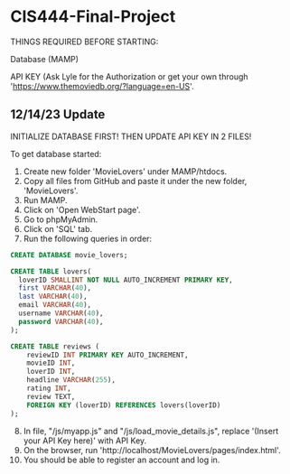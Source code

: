 # CIS444-Final-Project

THINGS REQUIRED BEFORE STARTING:

Database (MAMP)

API KEY (Ask Lyle for the Authorization or get your own through 'https://www.themoviedb.org/?language=en-US'.

## 12/14/23 Update
INITIALIZE DATABASE FIRST! THEN UPDATE API KEY IN 2 FILES!

To get database started:
1. Create new folder 'MovieLovers' under MAMP/htdocs. 
2. Copy all files from GitHub and paste it under the new folder, 'MovieLovers'.
3. Run MAMP.
4. Click on 'Open WebStart page'.
5. Go to phpMyAdmin.
6. Click on 'SQL' tab.
7. Run the following queries in order:

```sql
CREATE DATABASE movie_lovers;
```

```sql
CREATE TABLE lovers(
  loverID SMALLINT NOT NULL AUTO_INCREMENT PRIMARY KEY,
  first VARCHAR(40),
  last VARCHAR(40),
  email VARCHAR(40),
  username VARCHAR(40), 
  password VARCHAR(40),
);
```

```sql
CREATE TABLE reviews (
    reviewID INT PRIMARY KEY AUTO_INCREMENT,
    movieID INT,
    loverID INT,
    headline VARCHAR(255),
    rating INT,
    review TEXT,
    FOREIGN KEY (loverID) REFERENCES lovers(loverID)
);
```

8. In file, "/js/myapp.js" and "/js/load_movie_details.js", replace '(Insert your API Key here)' with API Key.
9. On the browser, run 'http://localhost/MovieLovers/pages/index.html'.
10. You should be able to register an account and log in.
